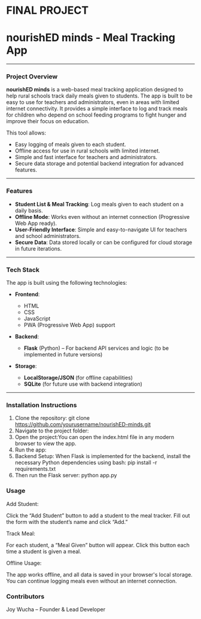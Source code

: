 # FINAL PROJECT
# nourishED minds - Meal Tracking App
---

### Project Overview
**nourishED minds** is a web-based meal tracking application designed to help rural schools track daily meals given to students. The app is built to be easy to use for teachers and administrators, even in areas with limited internet connectivity. It provides a simple interface to log and track meals for children who depend on school feeding programs to fight hunger and improve their focus on education.

This tool allows:
- Easy logging of meals given to each student.
- Offline access for use in rural schools with limited internet.
- Simple and fast interface for teachers and administrators.
- Secure data storage and potential backend integration for advanced features.

---

### Features
- **Student List & Meal Tracking**: Log meals given to each student on a daily basis.
- **Offline Mode**: Works even without an internet connection (Progressive Web App ready).
- **User-Friendly Interface**: Simple and easy-to-navigate UI for teachers and school administrators.
- **Secure Data**: Data stored locally or can be configured for cloud storage in future iterations.

---

### Tech Stack
The app is built using the following technologies:

- **Frontend**: 
  - HTML
  - CSS
  - JavaScript
  - PWA (Progressive Web App) support
  
- **Backend**:
  - **Flask** (Python) – For backend API services and logic (to be implemented in future versions)
  
- **Storage**:
  - **LocalStorage/JSON** (for offline capabilities)
  - **SQLite** (for future use with backend integration)

---

### Installation Instructions
1. Clone the repository:
   git clone https://github.com/yourusername/nourishED-minds.git
2. Navigate to the project folder:
3. Open the project:You can open the index.html file in any modern browser to view the app.
4. Run the app:
5. Backend Setup:
When Flask is implemented for the backend, install the necessary Python dependencies using bash:
pip install -r requirements.txt
6. Then run the Flask server:
python app.py

### Usage
Add Student:

Click the “Add Student” button to add a student to the meal tracker.
Fill out the form with the student’s name and click “Add.”

Track Meal:

For each student, a “Meal Given” button will appear. Click this button each time a student is given a meal.

Offline Usage:

The app works offline, and all data is saved in your browser's local storage.
You can continue logging meals even without an internet connection.

### Contributors
Joy Wucha – Founder & Lead Developer







